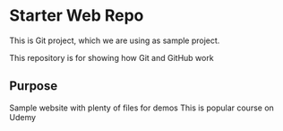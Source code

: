 # Starter Web Repo
This is Git project, which we are using as sample project.

This repository is for showing how Git and GitHub work

## Purpose

Sample website with plenty of files for demos
This is popular course on Udemy

